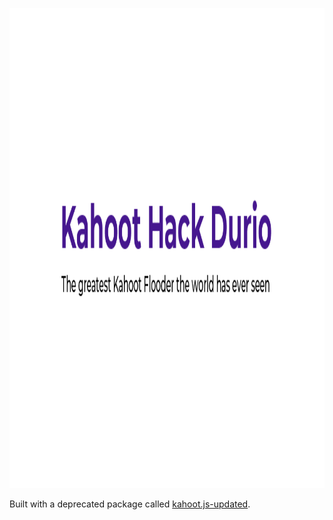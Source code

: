 <p align="center">
  <img width="1024" height="768" src="https://raw.githubusercontent.com/b3h3m0th/kahoot_hack_durio/master/src/assets/img/banner.png"/>
</p>
 
Built with a deprecated package called [kahoot.js-updated](https://github.com/theusaf/kahoot.js-updated).
